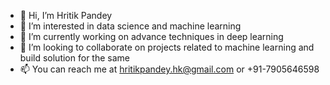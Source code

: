 - 👋 Hi, I’m Hritik Pandey 
- 👀 I’m interested in data science and machine learning
- 🌱 I’m currently working on advance techniques in deep learning
- 💞️ I’m looking to collaborate on projects related to machine learning and build solution for the same
- 📫 You can reach me at hritikpandey.hk@gmail.com or +91-7905646598

<!---
hritikpandey/hritikpandey is a ✨ special ✨ repository because its `README.md` (this file) appears on your GitHub profile.
You can click the Preview link to take a look at your changes.
--->
